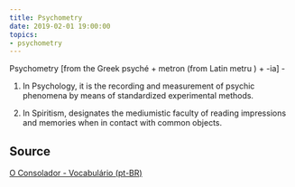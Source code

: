 ```yaml
---
title: Psychometry
date: 2019-02-01 19:00:00
topics:
- psychometry 
---
```


Psychometry [from the Greek psyché + metron (from Latin metru ) + -ia] - 

1. In Psychology, it is the recording and measurement of psychic phenomena by means 
of standardized experimental methods. 

2. In Spiritism, designates the mediumistic faculty of reading impressions and 
memories when in contact with common objects.

## Source
[O Consolador - Vocabulário (pt-BR)](http://www.oconsolador.com.br/linkfixo/vocabulario/principal.html)
